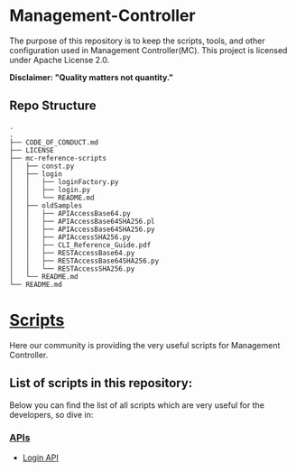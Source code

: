 # Management-Controller
The purpose of this repository is to keep the scripts, tools, and other configuration used in Management Controller(MC). This project is licensed under Apache License 2.0.


**Disclaimer: "Quality matters not quantity."**

## Repo Structure

```
.
.
├── CODE_OF_CONDUCT.md
├── LICENSE
├── mc-reference-scripts
│   ├── const.py
│   ├── login
│   │   ├── loginFactory.py
│   │   ├── login.py
│   │   └── README.md
│   ├── oldSamples
│   │   ├── APIAccessBase64.py
│   │   ├── APIAccessBase64SHA256.pl
│   │   ├── APIAccessBase64SHA256.py
│   │   ├── APIAccessSHA256.py
│   │   ├── CLI_Reference_Guide.pdf
│   │   ├── RESTAccessBase64.py
│   │   ├── RESTAccessBase64SHA256.py
│   │   └── RESTAccessSHA256.py
│   └── README.md
└── README.md
```

# [Scripts](./docs/mc-help/)

Here our community is providing the very useful scripts for Management Controller. 

## List of scripts in this repository:
Below you can find the list of all scripts which are very useful for the developers, so dive in:

### [APIs](./mc-reference-scripts/README.md)

* [Login API](./mc-reference-scripts/login/README.md)
